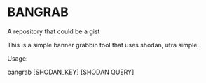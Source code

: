 # BANGRAB

A repository that could be a gist

This is a simple banner grabbin tool that uses shodan, utra simple.

Usage:

bangrab [SHODAN_KEY] [SHODAN QUERY]
